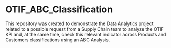 # OTIF_ABC_Classification
This repository was created to demonstrate the Data Analytics project related to a possible request from a Supply Chain team to analyze the OTIF KPI and, at the same time, check this relevant indicator across Products and Customers classifications using an ABC Analysis.
